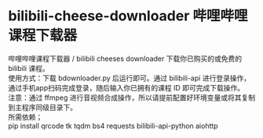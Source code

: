 # bilibili-cheese-downloader 哔哩哔哩课程下载器
哔哩哔哩课程下载器 / bilibili cheeses downloader 下载你已购买的或免费的 bilibili 课程。  
使用方式：下载 bdownloader.py 后运行即可。通过 bilibili-api 进行登录操作，通过手机app扫码完成登录，随后输入你已拥有的课程 ID 即可完成下载操作。  
注意：通过 ffmpeg 进行音视频合成操作，所以请提前配置好环境变量或将其复制到主程序同级目录下。  
所需依赖；  
pip install qrcode tk tqdm bs4 requests bilibili-api-python aiohttp  
